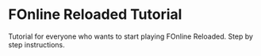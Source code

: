 # FOnline Reloaded Tutorial
Tutorial for everyone who wants to start playing FOnline Reloaded. Step by step instructions.
